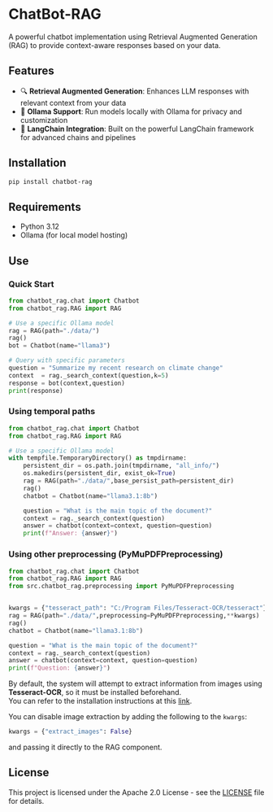 # ChatBot-RAG

A powerful chatbot implementation using Retrieval Augmented Generation (RAG) to provide context-aware responses based on your data.

## Features

- 🔍 **Retrieval Augmented Generation**: Enhances LLM responses with relevant context from your data
- 🧠 **Ollama Support**: Run models locally with Ollama for privacy and customization
- 🔗 **LangChain Integration**: Built on the powerful LangChain framework for advanced chains and pipelines

## Installation

```bash
pip install chatbot-rag
```

## Requirements

- Python 3.12
- Ollama (for local model hosting)

## Use

### Quick Start
```python
from chatbot_rag.chat import Chatbot 
from chatbot_rag.RAG import RAG

# Use a specific Ollama model
rag = RAG(path="./data/")
rag()
bot = Chatbot(name="llama3")

# Query with specific parameters
question = "Summarize my recent research on climate change"
context  = rag._search_context(question,k=5)
response = bot(context,question)
print(response)
```

### Using temporal paths
```python
from chatbot_rag.chat import Chatbot 
from chatbot_rag.RAG import RAG

# Use a specific Ollama model
with tempfile.TemporaryDirectory() as tmpdirname:
    persistent_dir = os.path.join(tmpdirname, "all_info/")
    os.makedirs(persistent_dir, exist_ok=True)
    rag = RAG(path="./data/",base_persist_path=persistent_dir)
    rag()
    chatbot = Chatbot(name="llama3.1:8b")

    question = "What is the main topic of the document?"
    context = rag._search_context(question)
    answer = chatbot(context=context, question=question)
    print(f"Answer: {answer}")
```

### Using other preprocessing (PyMuPDFPreprocessing)


```python
from chatbot_rag.chat import Chatbot 
from chatbot_rag.RAG import RAG
from src.chatbot_rag.preprocessing import PyMuPDFPreprocessing


kwargs = {"tesseract_path": "C:/Program Files/Tesseract-OCR/tesseract"}
rag = RAG(path="./data/",preprocessing=PyMuPDFPreprocessing,**kwargs)
rag()
chatbot = Chatbot(name="llama3.1:8b")

question = "What is the main topic of the document?"
context = rag._search_context(question)
answer = chatbot(context=context, question=question)
print(f"Question: {answer}")
```


By default, the system will attempt to extract information from images using **Tesseract-OCR**, so it must be installed beforehand.  
You can refer to the installation instructions at this [link](https://tesseract-ocr.github.io/tessdoc/Installation.html).

You can disable image extraction by adding the following to the `kwargs`:

```python
kwargs = {"extract_images": False}
```

and passing it directly to the RAG component.



## License

This project is licensed under the Apache 2.0 License - see the [LICENSE](LICENSE) file for details.